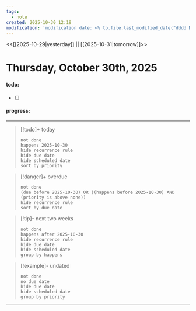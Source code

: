 ```yaml
---
tags:
  - note
created: 2025-10-30 12:19
modification: 'modification date: <% tp.file.last_modified_date("dddd Do MMMM YYYY HH:mm:ss") %>'
---
```

<<[[2025-10-29|yesterday]] || [[2025-10-31|tomorrow]]>>
# Thursday, October 30th, 2025
#### todo: 
- [ ] 


















#### progress:


















---
> [!todo]+ today
> ```tasks
> not done
> happens 2025-10-30
> hide recurrence rule
> hide due date
> hide scheduled date
> sort by priority
> ```

> [!danger]+ overdue 
> ```tasks
> not done
> (due before 2025-10-30) OR ((happens before 2025-10-30) AND (priority is above none))
> hide recurrence rule
> sort by due date
> ```

> [!tip]- next two weeks
> ```tasks
> not done
> happens after 2025-10-30
> hide recurrence rule
> hide due date
> hide scheduled date
> group by happens
> ```

> [!example]- undated
> ```tasks
> not done
> no due date
> hide due date
> hide scheduled date
> group by priority
> ```

---









